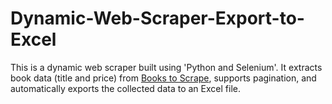 # Dynamic-Web-Scraper-Export-to-Excel
This is a dynamic web scraper built using 'Python and Selenium'.   It extracts book data (title and price) from [Books to Scrape](https://books.toscrape.com), supports pagination, and automatically exports the collected data to an Excel file.
